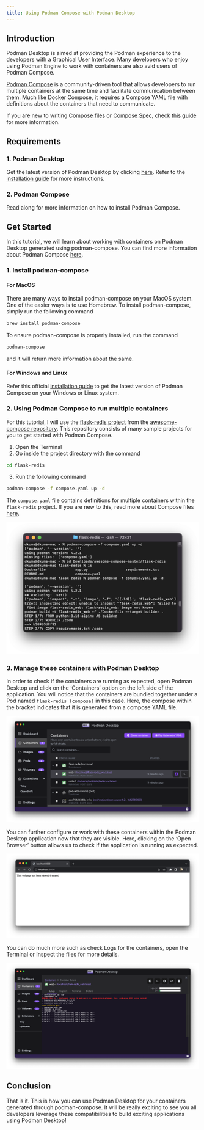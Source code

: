 ```yaml
---
title: Using Podman Compose with Podman Desktop
---
```


## Introduction

Podman Desktop is aimed at providing the Podman experience to the developers with a Graphical User Interface. Many developers who enjoy using Podman Engine to work with containers are also avid users of Podman Compose. 

[Podman Compose](https://github.com/containers/podman-compose#readme) is a community-driven tool that allows developers to run multiple containers at the same time and facilitate communication between them. Much like Docker Compose, it requires a Compose YAML file with definitions about the containers that need to communicate.

If you are new to writing [Compose files](https://github.com/compose-spec/compose-spec/blob/master/spec.md#compose-file) or [Compose Spec](https://compose-spec.io/), check [this guide](https://github.com/compose-spec/compose-spec/blob/master/spec.md) for more information. 

## Requirements

### 1. Podman Desktop
Get the latest version of Podman Desktop by clicking [here](/downloads). Refer to the [installation guide](/docs/installation) for more instructions.
### 2. Podman Compose
Read along for more information on how to install Podman Compose.

## Get Started

In this tutorial, we will learn about working with containers on Podman Desktop generated using podman-compose. You can find more information about Podman Compose [here](https://github.com/containers/podman-compose/blob/devel/README.md). 

### 1. Install podman-compose
#### For MacOS

There are many ways to install podman-compose on your MacOS system. One of the easier ways is to use Homebrew. To install podman-compose, simply run the following command

```sh
brew install podman-compose
```

To ensure podman-compose is properly installed, run the command 
```sh
podman-compose
``` 
and it will return more information about the same.

#### For Windows and Linux

Refer this official [installation guide](https://github.com/containers/podman-compose#installation) to get the latest version of Podman Compose on your Windows or Linux system. 

### 2. Using Podman Compose to run multiple containers

For this tutorial, I will use the [flask-redis project](https://github.com/docker/awesome-compose/tree/master/flask-redis) from the [awesome-compose repository](https://github.com/docker/awesome-compose). This repository consists of many sample projects for you to get started with Podman Compose. 
1. Open the Terminal
2. Go inside the project directory with the command 
```sh
cd flask-redis
```
3. Run the following command 
```sh
podman-compose -f compose.yaml up -d
```
The `compose.yaml` file contains definitions for multiple containers within the `flask-redis` project. If you are new to this, read more about Compose files [here](https://github.com/compose-spec/compose-spec/blob/master/spec.md#compose-file).

![img1](img/image2.png)

### 3. Manage these containers with Podman Desktop

In order to check if the containers are running as expected, open Podman Desktop and click on the ‘Containers’ option on the left side of the application. You will notice that the containers are bundled together under a Pod named `flask-redis (compose)` in this case. Here, the compose within the bracket indicates that it is generated from a compose YAML file. 

![img2](img/image1.png)

You can further configure or work with these containers within the Podman Desktop application now that they are visible. Here, clicking on the ‘Open Browser’ button allows us to check if the application is running as expected. 

![img3](img/image4.png)

You can do much more such as check Logs for the containers, open the Terminal or Inspect the files for more details.

![img4](img/image3.png)

## Conclusion

That is it. This is how you can use Podman Desktop for your containers generated through podman-compose. It will be really exciting to see you all developers leverage these compatibilities to build exciting applications using Podman Desktop!

